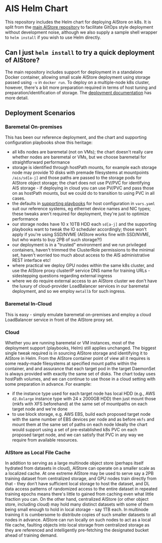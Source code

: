 # AIS Helm Chart

This repository includes the Helm chart for deploying AIStore on k8s. It is split from the
[main AIStore repository](https://github.com/NVIDIA/aistore)
to facilitate GitOps style deployment without development noise, although we also supply a
sample shell wrapper to `helm install` if you wish to use Helm directly.

## Can I just `helm install` to try a quick deployment of AIStore?

The main repository includes support for deployment in a standalone Docker container, allowing small scale AIStore deployment
using storage passed using `-v` in `docker run`. To deploy on a multiple-node k8s cluster, however, there's a bit
more preparation required in terms of host tuning and preparation/identification of storage.
The [deployment documentation](docs/README.md) has more detail.

## Deployment Scenarios

### Baremetal On-premises

This has been our reference deployment, and the chart and supporting configuration playbooks show this heritage:
- all k8s nodes are baremetal (not on VMs); the chart doesn't really care whether nodes are baremetal or VMs, but we choose baremetal for straightforward performance
- storage is identified through hostPath mounts, for example each storage node may provide 10 disks with premade filesystems at mountpoints `/ais/sd[a-j]` and those paths are passed to the storage pods for AIStore object storage; the chart does not use PV/PVC for identifying AIS storage - if deploying in cloud you can use PV/PVC and pass those on as hostPath mounts, but we could do to transition to using PVC in all cases.
- the defaults in [supporting playbooks](https://github.com/NVIDIA/aistore/deploy/prod/k8s/playbooks) for host configuration in `vars.yaml` suit our reference systems, eg ethernet device names and NIC types; these tweaks aren't required for deployment, they're just to optimize performance
- our storage nodes have 10 x 10TB HDD each `sd[a-j]` and the supporting playbooks want to tweak the IO scheduler accordingly; those won't apply if you're using SSD/NVME (AIStore works fine with SSD/NVME, but who wants to buy 2PB of such storage?!)
- our deployment is in a "trusted" environment and we run privileged containers, haven't trimmed the ClusterRole permissions to the minimal set, haven't worried too much about access to the AIS administrative REST interface etc!
- where practical we deploy GPU nodes within the same k8s cluster, and use the AIStore proxy clusterIP service DNS name for training URLs - sidestepping questions regarding external ingress
- where we do require external access to an AIStore cluster we don't have the luxury of cloud-provider LoadBalancer services in our baremetal deployment, and so we employ `metallb` for such ingress.

### Baremetal In-Cloud

This is easy - simply emulate baremetal on-premises and employ a cloud LoadBalancer service in front of the AIStore proxy set.

### Cloud

Whether you are running baremetal or VM instances, most of the deployment support (playbooks, Helm) still applies unchanged.
The biggest single tweak required is in sourcing AIStore storage and identifying it to AIStore in Helm. From the AIStore container point of view all it requires is some ready-made filesystems at specified mount paths within the container, and and assurance that each target pod in the target DaemonSet is always provided with exactly the same set of disks.
The chart today uses hostPath volumes, and we can continue to use those in a cloud setting with some preparation in advance. For example:
- if the instance type used for each target node has local HDD (e.g., AWS `d2.8xlarge` instance type with 24 x 2000GB HDD) then just mount those (mkfs with XFS beforehand) at the same set of mountpaths on each target node and we're done
- to use block storage, e.g. AWS EBS, build each proposed target node with the same number of EBS devices per node and as before `mkfs` and mount them at the same set of paths on each node
Ideally the chart would support using a set of pre-established k8s PVC on each proposed target node, and we can satisfy that PVC in any way we require from available resources.

### AIStore as Local File Cache

In addition to serving as a large multinode object store (perhaps itself hydrated from datasets in cloud), AIStore can operate on a smaller scale as a localized cache.
At one extreme AIStore may be used to serve say a 2PB training dataset from centralized storage, and GPU nodes train directly from that - they don't have sufficient local storage to host the dataset, and DL data access patterns of randomized access to the entire dataset in repeated training epochs means there's little to gained from caching even what little fraction you can.
On the other hand, centralized AIStore (or other object store, including cloud) may hold many distinct datasets with some of them being small enough to hold in local storage - say 1TB each. In multinode training it is cumbersome to distribute copies of such smaller datasets to all nodes in advance. AIStore can run locally on such nodes to act as a local file cache, faulting objects into local storage from centralized storage as they are referenced and intelligently pre-fetching the designated bucket ahead of training demand.

